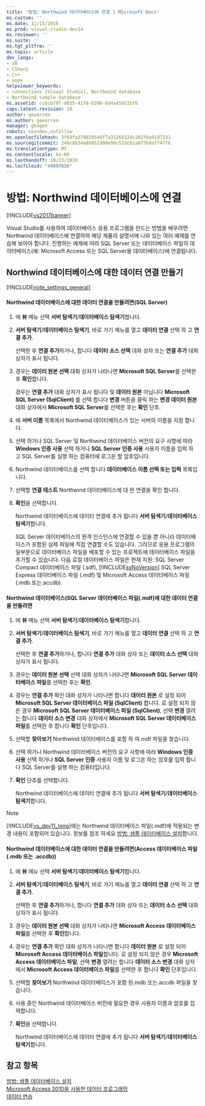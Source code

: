 ```yaml
---
title: '방법: Northwind 데이터베이스에 연결 | Microsoft Docs'
ms.custom: ''
ms.date: 11/15/2016
ms.prod: visual-studio-dev14
ms.reviewer: ''
ms.suite: ''
ms.tgt_pltfrm: ''
ms.topic: article
dev_langs:
- VB
- CSharp
- C++
- aspx
helpviewer_keywords:
- connections [Visual Studio], Northwind database
- Northwind sample database
ms.assetid: cc6cb79f-d035-41f8-b398-8d4a45922bfb
caps.latest.revision: 29
author: gewarren
ms.author: gewarren
manager: ghogen
robots: noindex,nofollow
ms.openlocfilehash: 3f64fa378029546f7a3126b324c282f6a91d7231
ms.sourcegitcommit: 240c8b34e80952d00e90c52dcb1a077b9aff47f6
ms.translationtype: MT
ms.contentlocale: ko-KR
ms.lasthandoff: 10/23/2018
ms.locfileid: "49897636"
---
```

# <a name="how-to-connect-to-the-northwind-database"></a>방법: Northwind 데이터베이스에 연결
[!INCLUDE[vs2017banner](../includes/vs2017banner.md)]

Visual Studio를 사용하여 데이터베이스 응용 프로그램을 만드는 방법을 배우려면 Northwind 데이터베이스에 연결하여 해당 제품의 설명서에 나와 있는 여러 예제를 연습해 보아야 합니다. 진행하는 예제에 따라 SQL Server 또는 데이터베이스 파일의 데이터베이스(예: Microsoft Access 또는 SQL Server용 데이터베이스)에 연결됩니다.  
  
## <a name="creating-data-connections-to-the-northwind-database"></a>Northwind 데이터베이스에 대한 데이터 연결 만들기  
 [!INCLUDE[note_settings_general](../includes/note-settings-general-md.md)]  
  
#### <a name="to-create-a-data-connection-to-the-northwind-database-sql-server"></a>Northwind 데이터베이스에 대한 데이터 연결을 만들려면(SQL Server)  
  
1. 에 **뷰** 메뉴 선택 **서버 탐색기**/**데이터베이스 탐색기**합니다.  
  
2. **서버 탐색기**/**데이터베이스 탐색기**, 바로 가기 메뉴를 열고 **데이터 연결** 선택 하 고 **연결 추가**.  
  
    선택한 후 **연결 추가**하거나, 합니다 **데이터 소스 선택** 대화 상자 또는 **연결 추가** 대화 상자가 표시 됩니다.  
  
3. 경우는 **데이터 원본 선택** 대화 상자가 나타나면 **Microsoft SQL Server**를 선택한 후 **확인**합니다.  
  
    경우는 **연결 추가** 대화 상자가 표시 됩니다 및 **데이터 원본** 아닙니다 **Microsoft SQL Server (SqlClient)** 를 선택 합니다 **변경** 버튼을 클릭 하는 **변경 데이터 원본** 대화 상자에서 **Microsoft SQL Server**를 선택한 후는 **확인** 단추.  
  
4. 에 **서버 이름** 목록에서 Northwind 데이터베이스가 있는 서버의 이름을 지정 합니다.  
  
5. 선택 하거나 SQL Server 및 Northwind 데이터베이스 버전의 요구 사항에 따라 **Windows 인증 사용** 선택 하거나 **SQL Server 인증 사용** 사용자 이름을 입력 하 고 SQL Server를 실행 하는 컴퓨터에 로그온 할 암호입니다.  
  
6. Northwind 데이터베이스를 선택 합니다 **데이터베이스 이름 선택 또는 입력** 목록입니다.  
  
7. 선택할 **연결 테스트** Northwind 데이터베이스에 대 한 연결을 확인 합니다.  
  
8. **확인**을 선택합니다.  
  
    Northwind 데이터베이스에 데이터 연결에 추가 됩니다 **서버 탐색기**/**데이터베이스 탐색기**합니다.  
  
   SQL Server 데이터베이스의 원격 인스턴스에 연결할 수 있을 뿐 아니라 데이터베이스가 포함된 실제 파일에 직접 연결할 수도 있습니다. 그러므로 응용 프로그램의 일부분으로 데이터베이스 파일을 배포할 수 있는 프로젝트에 데이터베이스 파일을 추가할 수 있습니다. 다음 로컬 데이터베이스 파일은 현재 지원: SQL Server Compact 데이터베이스 파일 (.sdf), [!INCLUDE[ssNoVersion](../includes/ssnoversion-md.md)] SQL Server Express 데이터베이스 파일 (.mdf) 및 Microsoft Access 데이터베이스 파일 (.mdb 또는.accdb).  
  
#### <a name="to-create-a-data-connection-to-the-northwind-databasesql-server-database-file-mdf"></a>Northwind 데이터베이스(SQL Server 데이터베이스 파일(.mdf)에 대한 데이터 연결을 만들려면  
  
1.  에 **뷰** 메뉴 선택 **서버 탐색기**/**데이터베이스 탐색기**합니다.  
  
2.  **서버 탐색기**/**데이터베이스 탐색기**, 바로 가기 메뉴를 열고 **데이터 연결** 선택 하 고 **연결 추가**.  
  
     선택한 후 **연결 추가**하거나, 합니다 **연결 추가** 대화 상자 또는 **데이터 소스 선택** 대화 상자가 표시 됩니다.  
  
3.  경우는 **데이터 원본 선택** 선택 대화 상자가 나타나면 **Microsoft SQL Server 데이터베이스 파일**를 선택한 후는 **확인**.  
  
4.  경우는 **연결 추가** 확인 대화 상자가 나타나면 합니다 **데이터 원본** 로 설정 되어 **Microsoft SQL Server 데이터베이스 파일 (SqlClient)** 합니다. 로 설정 되지 않은 경우 **Microsoft SQL Server 데이터베이스 파일 (SqlClient)**, 선택 **변경** 열려는 합니다 **데이터 소스 변경** 대화 상자에서 **Microsoft SQL Server 데이터베이스 파일**를 선택한 후 합니다 **확인** 단추입니다.  
  
5.  선택할 **찾아보기** Northwind 데이터베이스를 포함 하 여.mdf 파일을 찾습니다.  
  
6.  선택 하거나 Northwind 데이터베이스 버전의 요구 사항에 따라 **Windows 인증 사용** 선택 하거나 **SQL Server 인증** 사용자 이름 및 로그온 하는 암호를 입력 합니다 SQL Server를 실행 하는 컴퓨터입니다.  
  
7.  **확인** 단추를 선택합니다.  
  
     Northwind 데이터베이스에 데이터 연결에 추가 됩니다 **서버 탐색기**/**데이터베이스 탐색기**합니다.  
  
> [!NOTE]
>  [!INCLUDE[vs_dev11_long](../includes/vs-dev11-long-md.md)]에는 Northwind 데이터베이스 파일(.mdf)에 적용되는 변경 내용이 포함되어 있습니다. 정보를 참조 하세요 [방법: 샘플 데이터베이스 설치](../data-tools/how-to-install-sample-databases.md)합니다.  
  
#### <a name="to-create-a-data-connection-to-the-northwind-databaseaccess-database-file-mdb-or-accdb"></a>Northwind 데이터베이스에 대한 데이터 연결을 만들려면(Access 데이터베이스 파일(.mdb 또는 .accdb))  
  
1.  에 **뷰** 메뉴 선택 **서버 탐색기**/**데이터베이스 탐색기**합니다.  
  
2.  **서버 탐색기**/**데이터베이스 탐색기**, 바로 가기 메뉴를 열고 **데이터 연결** 선택 하 고 **연결 추가**.  
  
     선택한 후 **연결 추가**하거나, 합니다 **연결 추가** 대화 상자 또는 **데이터 소스 선택** 대화 상자가 표시 됩니다.  
  
3.  경우는 **데이터 원본 선택** 대화 상자가 나타나면 **Microsoft Access 데이터베이스 파일**를 선택한 후 **확인**합니다.  
  
4.  경우는 **연결 추가** 확인 대화 상자가 나타나면 합니다 **데이터 원본** 로 설정 되어 **Microsoft Access 데이터베이스 파일**합니다. 로 설정 되지 않은 경우 **Microsoft Access 데이터베이스 파일**, 선택 **변경** 열려는 합니다 **데이터 소스 변경** 대화 상자에서 **Microsoft Access 데이터베이스 파일**를 선택한 후 합니다 **확인** 단추입니다.  
  
5.  선택할 **찾아보기** Northwind 데이터베이스가 포함 된.mdb 또는.accdb 파일을 찾습니다.  
  
6.  사용 중인 Northwind 데이터베이스 버전에 필요한 경우 사용자 이름과 암호를 입력합니다.  
  
7.  **확인**을 선택합니다.  
  
     Northwind 데이터베이스에 데이터 연결에 추가 됩니다 **서버 탐색기**/**데이터베이스 탐색기**합니다.  
  
## <a name="see-also"></a>참고 항목  
 [방법: 샘플 데이터베이스 설치](../data-tools/how-to-install-sample-databases.md)   
 [Microsoft Access 2010을 사용한 데이터 프로그래밍](http://msdn.microsoft.com/library/office/ff965871.aspx)   
 [데이터 연습](http://msdn.microsoft.com/library/15a88fb8-3bee-4962-914d-7a1f8bd40ec4)